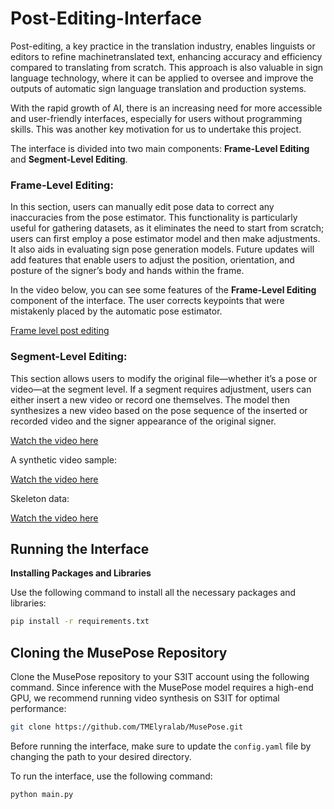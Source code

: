 # Post-Editing-Interface
Post-editing, a key practice in the translation industry, enables linguists or editors to refine machinetranslated
text, enhancing accuracy and efficiency compared to translating from scratch. This
approach is also valuable in sign language technology, where it can be applied to oversee and improve
the outputs of automatic sign language translation and production systems. 

With the rapid growth of AI, there is an increasing need for more accessible and user-friendly interfaces, especially for users without programming skills. This was another key motivation for us to undertake this project.

The interface is divided into two main components: **Frame-Level Editing** and **Segment-Level Editing**.

### Frame-Level Editing:
In this section, users can manually edit pose data to correct any inaccuracies
from the pose estimator. This functionality is particularly useful for gathering datasets, as it eliminates the need to start from scratch; users can first employ a pose estimator model and then make adjustments. It also aids in evaluating sign pose generation models.
Future updates will add features that enable users to adjust the position,
orientation, and posture of the signer’s body and hands within the frame.

In the video below, you can see some features of the **Frame-Level Editing** component of the interface. The user corrects keypoints that were mistakenly placed by the automatic pose estimator.

[Frame level post editing](https://github.com/user-attachments/assets/f6f4aae4-8883-455b-8bb1-81f670b50dce)


### Segment-Level Editing:

This section allows users to modify the original file—whether it’s a pose or video—at the segment
level. If a segment requires adjustment, users can either insert a new video or record one themselves.
The model then synthesizes a new video based on the pose sequence of the inserted or
recorded video and the signer appearance of the original signer.

[Watch the video here](https://github.com/user-attachments/assets/3b32a3e1-3b85-46f9-9380-fe3747106165)

A synthetic video sample:

[Watch the video here](https://github.com/user-attachments/assets/e0cd5997-4a9c-4701-9e6e-9915516a3b74)

Skeleton data:

[Watch the video here](https://github.com/user-attachments/assets/05ce9ef6-486a-4b2f-b929-ed8794b9d2e1)

## Running the Interface

**Installing Packages and Libraries**

Use the following command to install all the necessary packages and libraries:

```bash
pip install -r requirements.txt
```

## Cloning the MusePose Repository

Clone the MusePose repository to your S3IT account using the following command. Since inference with the MusePose model requires a high-end GPU, we recommend running video synthesis on S3IT for optimal performance:

```bash
git clone https://github.com/TMElyralab/MusePose.git
```

Before running the interface, make sure to update the `config.yaml` file by changing the path to your desired directory.

To run the interface, use the following command:

```bash
python main.py
```

